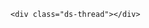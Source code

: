 <!-- Duoshuo Comment BEGIN -->
	<div class="ds-thread"></div>
<div class="ds-thread" data-thread-key="{{ page.id }}" data-title="{{ page.title }}" data-url="www.darkkate.com/{{ page.url }}"></div>
<script type="text/javascript">
var duoshuoQuery = {short_name:"darkkate"};
	(function() {
		var ds = document.createElement('script');
		ds.type = 'text/javascript';ds.async = true;
		ds.src = 'http://static.duoshuo.com/embed.js';
		ds.charset = 'UTF-8';
		(document.getElementsByTagName('head')[0] 
		|| document.getElementsByTagName('body')[0]).appendChild(ds);
	})();
	</script>
<!-- Duoshuo Comment END -->
